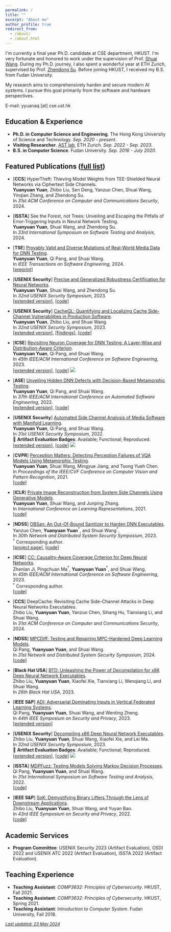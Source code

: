 ```yaml
---
permalink: /
title: ""
excerpt: "About me"
author_profile: true
redirect_from: 
  - /about/
  - /about.html
---
```


<!-- Welcome to Yuanyuan's homepage!   -->
<!-- *<font size="2"><u>Updated on 12 Sep. 2023</u></font>* -->

I'm currently a final year Ph.D. candidate at CSE department, HKUST. I'm very fortunate and honored to work under the supervision of Prof. [Shuai Wang](https://www.cse.ust.hk/~shuaiw/). During my Ph.D. journey, I also spent a wonderful year at ETH Zurich, supervised by Prof. [Zhendong Su](https://people.inf.ethz.ch/suz/). Before joining HKUST, I received my B.S. from Fudan University. 

My research aims to comprehensively harden and secure modern AI systems. I pursue this goal primarily from the software and hardware perspectives.

E-mail: yyuanaq [at] cse.ust.hk

<!-- I'm currently a visiting student at the [AST lab](https://ast.ethz.ch/), ETH Zurich, under the supervision of Prof. [Zhendong Su](https://people.inf.ethz.ch/suz/). -->

## Education & Experience

- **Ph.D. in Computer Science and Engineering**. The Hong Kong University of Science and Technology. *Sep. 2020 - present*.
- **Visiting Researcher**. [AST lab](https://ast.ethz.ch/), ETH Zurich. *Sep. 2022 - Sep. 2023*.
- **B.S. in Computer Science**. Fudan University. *Sep. 2016 - July 2020*.

## Featured Publications ([full list](https://yuanyuan-yuan.github.io/publications/))

<!-- *<font size="2">See full list <a href="https://yuanyuan-yuan.github.io/publications/">here</a></font>* -->

- [**CCS**] HyperTheft: Thieving Model Weights from TEE-Shielded Neural Networks via Ciphertext Side Channels.  
**Yuanyuan Yuan**, Zhibo Liu, Sen Deng, Yanzuo Chen, Shuai Wang, Yinqian Zhang, and Zhendong Su.  
In *31st ACM Conference on Computer and Communications Security*, 2024.  

- [**ISSTA**] See the Forest, not Trees: Unveiling and Escaping the Pitfalls of Error-Triggering Inputs in Neural Network Testing.  
**Yuanyuan Yuan**, Shuai Wang, and Zhendong Su.  
In *33rd International Symposium on Software Testing and Analysis*, 2024.  

- [**TSE**] [Provably Valid and Diverse Mutations of Real-World Media Data for DNN Testing](https://ieeexplore.ieee.org/document/10462634).  
**Yuanyuan Yuan**, Qi Pang, and Shuai Wang.  
In *IEEE Transactions on Software Engineering*, 2024.  
[[preprint]](https://arxiv.org/abs/2112.01956)

- [**USENIX Security**] [Precise and Generalized Robustness Certification for Neural Networks](https://www.usenix.org/conference/usenixsecurity23/presentation/yuan-yuanyuan-certification).  
**Yuanyuan Yuan**, Shuai Wang, and Zhendong Su.  
In *32nd USENIX Security Symposium*, 2023.  
[[extended version]](https://arxiv.org/pdf/2306.06747.pdf), [[code]](https://github.com/Yuanyuan-Yuan/GCert)

- [**USENIX Security**] [CacheQL: Quantifying and Localizing Cache Side-Channel Vulnerabilities in Production Software](https://www.usenix.org/conference/usenixsecurity23/presentation/yuanyuanyuan).  
**Yuanyuan Yuan**, Zhibo Liu, and Shuai Wang.  
In *32nd USENIX Security Symposium*, 2023.  
[[extended version]](https://arxiv.org/pdf/2209.14952.pdf), [[findings]](https://sites.google.com/view/cache-ql#h.pgsarsaxsdsv), [[code]](https://github.com/Yuanyuan-Yuan/CacheQL)

- [**ICSE**] [Revisiting Neuron Coverage for DNN Testing: A Layer-Wise and Distribution-Aware Criterion](https://dl.acm.org/doi/pdf/10.1109/ICSE48619.2023.00107).  
**Yuanyuan Yuan**, Qi Pang, and Shuai Wang.  
In *45th IEEE/ACM International Conference on Software Engineering*, 2023.  
[[extended version]](https://arxiv.org/abs/2112.01955), [[code]](https://github.com/Yuanyuan-Yuan/NeuraL-Coverage) <a href="https://github.com/Yuanyuan-Yuan/NeuraL-Coverage" target="_blank"><img src="https://img.shields.io/github/stars/Yuanyuan-Yuan/NeuraL-Coverage.svg?style=social&label=Star&maxAge=180"></a>

- [**ASE**] [Unveiling Hidden DNN Defects with Decision-Based Metamorphic Testing](https://dl.acm.org/doi/abs/10.1145/3551349.3561157).  
**Yuanyuan Yuan**, Qi Pang, and Shuai Wang.  
In *37th IEEE/ACM International Conference on Automated Software Engineering*, 2022.  
[[extended version]](https://arxiv.org/pdf/2210.04942.pdf), [[code]](https://github.com/Yuanyuan-Yuan/Decision-Oracle)

- [**USENIX Security**] [Automated Side Channel Analysis of Media Software with Manifold Learning](https://www.usenix.org/conference/usenixsecurity22/presentation/yuan).  
**Yuanyuan Yuan**, Qi Pang, and Shuai Wang.  
In *31st USENIX Security Symposium*, 2022.  
🌟 **Artifact Evaluation Badges**: Available; Functional; Reproduced.    
[[extended version]](https://arxiv.org/pdf/2112.04947.pdf), [[code]](https://github.com/Yuanyuan-Yuan/Manifold-SCA) <a href="https://github.com/Yuanyuan-Yuan/Manifold-SCA" target="_blank"><img src="https://img.shields.io/github/stars/Yuanyuan-Yuan/Manifold-SCA.svg?style=social&label=Star&maxAge=180"></a>

- [**CVPR**] [Perception Matters: Detecting Perception Failures of VQA Models Using Metamorphic Testing](https://openaccess.thecvf.com/content/CVPR2021/html/Yuan_Perception_Matters_Detecting_Perception_Failures_of_VQA_Models_Using_Metamorphic_CVPR_2021_paper.html).  
**Yuanyuan Yuan**, Shuai Wang, Mingyue Jiang, and Tsong Yueh Chen.  
In *Proceedings of the IEEE/CVF Conference on Computer Vision and Pattern Recognition*, 2021.  
[[code]](https://github.com/MetaVQA/MetaVQA)

- [**ICLR**] [Private Image Reconstruction from System Side Channels Using Generative Models](https://openreview.net/forum?id=y06VOYLcQXa).  
**Yuanyuan Yuan**, Shuai Wang, and Junping Zhang.  
In *International Conference on Learning Representations*, 2021.  
[[code]](https://github.com/genSCA/genSCA)


- [**NDSS**] [OBSan: An Out-Of-Bound Sanitizer to Harden DNN Executables](https://www.ndss-symposium.org/wp-content/uploads/2023/02/ndss2023_f103_paper.pdf).  
Yanzuo Chen, **Yuanyuan Yuan**$^\dagger$, and Shuai Wang$^\dagger$.  
In *30th Network and Distributed System Security Symposium*, 2023.  
$^\dagger$ Corresponding author.  
[[project page]](https://sites.google.com/view/oob-sanitizer/), [[code]](https://github.com/yanzuochen/obsan)

- [**ICSE**] [CC: Causality-Aware Coverage Criterion for Deep Neural Networks](https://dl.acm.org/doi/pdf/10.1109/ICSE48619.2023.00153).  
Zhenlan Ji, Pingchuan Ma$^\dagger$, **Yuanyuan Yuan**$^\dagger$, and Shuai Wang.  
In *45th IEEE/ACM International Conference on Software Engineering*, 2023.  
$^\dagger$ Corresponding author.  
[[code]](https://github.com/ZhenlanJi/DL_CC)

- [**CCS**] DeepCache: Revisiting Cache Side-Channel Attacks in Deep Neural Networks Executables.  
Zhibo Liu, **Yuanyuan Yuan**, Yanzuo Chen, Sihang Hu, Tianxiang Li, and Shuai Wang.  
In *31st ACM Conference on Computer and Communications Security*, 2024.  


- [**NDSS**] [MPCDiff: Testing and Repairing MPC-Hardened Deep Learning Models](https://www.ndss-symposium.org/ndss-paper/mpcdiff-testing-and-repairing-mpc-hardened-deep-learning-models/).  
Qi Pang, **Yuanyuan Yuan**, and Shuai Wang.  
In *31st Network and Distributed System Security Symposium*, 2024.  
[[code]](https://github.com/Qi-Pang/MPCDiff)

- [**Black Hat USA**] [BTD: Unleashing the Power of Decompilation for x86 Deep Neural Network Executables](https://www.blackhat.com/us-23/briefings/schedule/index.html#btd-unleashing-the-power-of-decompilation-for-x-deep-neural-network-executables-33028).  
Zhibo Liu, **Yuanyuan Yuan**, Xiaofei Xie, Tianxiang Li, Wenqiang Li, and Shuai Wang.  
In *26th Black Hat USA*, 2023.

- [**IEEE S&P**] [ADI: Adversarial Dominating Inputs in Vertical Federated Learning Systems](https://www.computer.org/csdl/proceedings-article/sp/2023/933600b875/1NrbZgBwxa0).  
Qi Pang, **Yuanyuan Yuan**, Shuai Wang, and Wenting Zheng.  
In *44th IEEE Symposium on Security and Privacy*, 2023.  
[[extended version]](https://arxiv.org/pdf/2201.02775.pdf)

- [**USENIX Security**] [Decompiling x86 Deep Neural Network Executables](https://www.usenix.org/conference/usenixsecurity23/presentation/liuzhibo).  
Zhibo Liu, **Yuanyuan Yuan**, Shuai Wang, Xiaofei Xie, and Lei Ma.  
In *32nd USENIX Security Symposium*, 2023.  
🌟 **Artifact Evaluation Badges**: Available; Functional; Reproduced.  
[[extended version]](https://arxiv.org/pdf/2210.01075.pdf), [[code]](https://github.com/monkbai/DNN-decompiler) <a href="https://github.com/monkbai/DNN-decompiler" target="_blank"><img src="https://img.shields.io/github/stars/monkbai/DNN-decompiler.svg?style=social&label=Star&maxAge=180"></a>

- [**ISSTA**] [MDPFuzz: Testing Models Solving Markov Decision Processes](https://dl.acm.org/doi/abs/10.1145/3533767.3534388).  
Qi Pang, **Yuanyuan Yuan**, and Shuai Wang.  
In *31st International Symposium on Software Testing and Analysis*, 2022.  
[[code]](https://github.com/Qi-Pang/MDPFuzz)

- [**IEEE S&P**] [SoK: Demystifying Binary Lifters Through the Lens of Downstream Applications](https://www.computer.org/csdl/proceedings-article/sp/2022/131600a453/1wKCev3wlbO).  
Zhibo Liu, **Yuanyuan Yuan**, Shuai Wang, and Yuyan Bao.  
In *43rd IEEE Symposium on Security and Privacy*, 2022.  
[[code]](https://github.com/monkbai/ir_lifting_data)


<!-- ## Talks

- Private Image Reconstruction from System Side Channels Using Generative Models.  
[AI Time](http://www.aitime.cn/). 26 May 2021.  -->

## Academic Services

- **Program Committee**: USENIX Security 2023 (Artifact Evaluation), OSDI 2022 and USENIX ATC 2022 (Artifact Evaluation), ISSTA 2022 (Artifact Evaluation).

<!-- - **Reviewer/Sub-/Co-reviewer**: USENIX Security 2023, ISSTA 2023, FSE 2023, ASE 2022, CCS 2022. -->
<!-- POPL 2020 Artifact Evaluation, ICICS 2020, ICICS 2021, AsiaCCS 2021, AsiaCCS 2022, Journal of System and Software.  -->

## Teaching Experience

- **Teaching Assistant**: *COMP3632: Principles of Cybersecurity*. HKUST, Fall 2021.
- **Teaching Assistant**: *COMP3632: Principles of Cybersecurity*. HKUST, Spring 2021.
- **Teaching Assistant**: *Introduction to Computer System*. Fudan University, Fall 2018.


<p align="center">
  <!-- <script type="text/javascript" src="//rf.revolvermaps.com/0/0/8.js?i=58fqm6u2ofs&amp;m=0&amp;c=ff0000&amp;cr1=ffffff&amp;f=arial&amp;l=33" async="async"></script> -->
  <script type="text/javascript" src="//rf.revolvermaps.com/0/0/8.js?i=58fqm6u2ofs&amp;m=0&amp;c=ff0000&amp;cr1=ffffff&amp;f=arial&amp;l=33&amp;s=200" async="async"></script>
  <!-- <div style="display:inline-block;width:300px;"><script type="text/javascript" src="//rf.revolvermaps.com/0/0/7.js?i=58fqm6u2ofs&amp;m=0&amp;c=ff0000&amp;cr1=ffffff&amp;br=5&amp;sx=0" async="async"></script></div> -->
</p>

*<font size="2"><u>Last updated: 23 May 2024</u></font>*